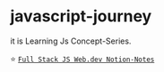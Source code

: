# javascript-journey
it is Learning Js Concept-Series.

⭐ [`Full Stack JS Web.dev Notion-Notes`](https://nileshnama-webdev.notion.site/Full-Stack-JS-Web-dev-e8b6b0918e0445c482795617346340ae)

<!-- ✔️ i completed [30 Days of JS Challenge by wesbos](https://github.com/NileshNama/JavaScript30-days-Challenge) also. -->



